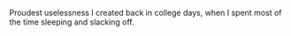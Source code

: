 Proudest uselessness I created back in college days, when I spent most of the time sleeping and slacking off.
